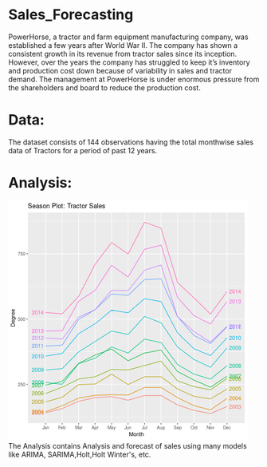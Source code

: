 # Sales_Forecasting



PowerHorse, a tractor and farm equipment manufacturing company, was established a few years after World
War II. The company has shown a consistent growth in its revenue from tractor sales since its inception.
However, over the years the company has struggled to keep it’s inventory and production cost down because
of variability in sales and tractor demand. The management at PowerHorse is under enormous pressure from
the shareholders and board to reduce the production cost.

# Data:
The dataset consists of 144 observations having the total monthwise sales data of Tractors for a period of
past 12 years.

# Analysis:

![seasonal sales](season.png)
The Analysis contains Analysis and forecast of sales using many models like ARIMA, SARIMA,Holt,Holt Winter's, etc.
